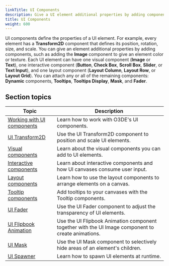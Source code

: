 ```yaml
---
linkTitle: UI Components
description: Give a UI element additional properties by adding components in Open 3D Engine's UI Editor.
title: UI Components
weight: 600
---
```


UI components define the properties of a UI element. For example, every element has a **Transform2D** component that defines its position, rotation, size, and scale. You can give an element additional properties by adding components, such as adding the **Image** component to give an element color or texture. Each UI element can have one visual component (**Image** or **Text**), one interactive component (**Button**, **Check Box**, **Scroll Box**, **Slider**, or **Text Input**), and one layout component (**Layout Column**, **Layout Row**, or **Layout Grid**). You can attach any or all of the remaining components: **Dynamic** components, **Tooltips**, **Tooltips Display**, **Mask**, and **Fader**.

## Section topics

| Topic | Description |
|---|---|
| [Working with UI components](working) | Learn how to work with O3DE's UI components. |
| [UI Transform2D](transform2d) | Use the UI Transform2D component to position and scale UI elements. |
| [Visual components](visual) | Learn about the visual components you can add to UI elements. |
| [Interactive components](interactive) | Learn about interactive components and how UI canvases consume user input. |
| [Layout components](layout) | Learn how to use the layout components to arrange elements on a canvas. |
| [Tooltip components](components-tooltips) | Add tooltips to your canvases with the Tooltip components. |
| [UI Fader](components-fader) | Use the UI Fader component to adjust the transparency of UI elements. |
| [UI Flipbook Animation](components-other-flipbook) | Use the UI Flipbook Animation component together with the UI Image component to create animations. |
| [UI Mask](components-mask) | Use the UI Mask component to selectively hide areas of an element's children. |
| [UI Spawner](components-spawner) | Learn how to spawn UI elements at runtime. |
